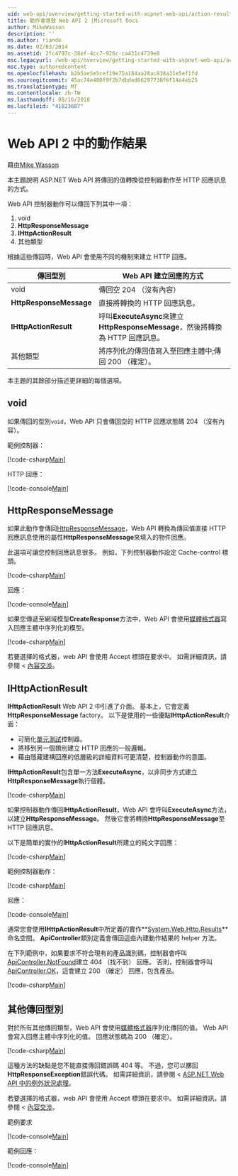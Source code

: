 ```yaml
---
uid: web-api/overview/getting-started-with-aspnet-web-api/action-results
title: 動作會導致 Web API 2 |Microsoft Docs
author: MikeWasson
description: ''
ms.author: riande
ms.date: 02/03/2014
ms.assetid: 2fc4797c-38ef-4cc7-926c-ca431c4739e8
msc.legacyurl: /web-api/overview/getting-started-with-aspnet-web-api/action-results
msc.type: authoredcontent
ms.openlocfilehash: b2b5ae5e5cef19e75a184aa28ac838a31e5ef1fd
ms.sourcegitcommit: 45ac74e400f9f2b7dbded66297730f6f14a4eb25
ms.translationtype: MT
ms.contentlocale: zh-TW
ms.lasthandoff: 08/16/2018
ms.locfileid: "41823687"
---
```

<a name="action-results-in-web-api-2"></a>Web API 2 中的動作結果
====================
藉由[Mike Wasson](https://github.com/MikeWasson)

本主題說明 ASP.NET Web API 將傳回的值轉換從控制器動作至 HTTP 回應訊息的方式。

Web API 控制器動作可以傳回下列其中一項：

1. void
2. **HttpResponseMessage**
3. **IHttpActionResult**
4. 其他類型

根據這些傳回時，Web API 會使用不同的機制來建立 HTTP 回應。

| 傳回型別 | Web API 建立回應的方式 |
| --- | --- |
| void | 傳回空 204 （沒有內容） |
| **HttpResponseMessage** | 直接將轉換的 HTTP 回應訊息。 |
| **IHttpActionResult** | 呼叫**ExecuteAsync**來建立**HttpResponseMessage**，然後將轉換為 HTTP 回應訊息。 |
| 其他類型 | 將序列化的傳回值寫入至回應主體中;傳回 200 （確定）。 |

本主題的其餘部分描述更詳細的每個選項。

## <a name="void"></a>void

如果傳回的型別`void`，Web API 只會傳回空的 HTTP 回應狀態碼 204 （沒有內容）。

範例控制器：

[!code-csharp[Main](action-results/samples/sample1.cs)]

HTTP 回應：

[!code-console[Main](action-results/samples/sample2.cmd)]

## <a name="httpresponsemessage"></a>HttpResponseMessage

如果此動作會傳回[HttpResponseMessage](https://msdn.microsoft.com/library/system.net.http.httpresponsemessage.aspx)，Web API 轉換為傳回值直接 HTTP 回應訊息使用的屬性**HttpResponseMessage**來填入的物件回應。

此選項可讓您控制回應訊息很多。 例如，下列控制器動作設定 Cache-control 標頭。

[!code-csharp[Main](action-results/samples/sample3.cs)]

回應：

[!code-console[Main](action-results/samples/sample4.cmd?highlight=2)]

如果您傳遞至網域模型**CreateResponse**方法中，Web API 會使用[媒體格式器](../formats-and-model-binding/media-formatters.md)寫入回應主體中序列化的模型。

[!code-csharp[Main](action-results/samples/sample5.cs)]

若要選擇的格式器，web API 會使用 Accept 標頭在要求中。 如需詳細資訊，請參閱 <<c0> [ 內容交涉](../formats-and-model-binding/content-negotiation.md)。

## <a name="ihttpactionresult"></a>IHttpActionResult

**IHttpActionResult** Web API 2 中引進了介面。 基本上，它會定義**HttpResponseMessage** factory。 以下是使用的一些優點**IHttpActionResult**介面：

- 可簡化[單元測試](../testing-and-debugging/unit-testing-controllers-in-web-api.md)控制器。
- 將移到另一個類別建立 HTTP 回應的一般邏輯。
- 藉由隱藏建構回應的低層級的詳細資料可更清楚，控制器動作的意圖。

**IHttpActionResult**包含單一方法**ExecuteAsync**，以非同步方式建立**HttpResponseMessage**執行個體。

[!code-csharp[Main](action-results/samples/sample6.cs)]

如果控制器動作傳回**IHttpActionResult**，Web API 會呼叫**ExecuteAsync**方法，以建立**HttpResponseMessage**。 然後它會將轉換**HttpResponseMessage**至 HTTP 回應訊息。

以下是簡單的實作的**IHttpActionResult**所建立的純文字回應：

[!code-csharp[Main](action-results/samples/sample7.cs)]

範例控制器動作：

[!code-csharp[Main](action-results/samples/sample8.cs)]

回應：

[!code-console[Main](action-results/samples/sample9.cmd)]

通常您會使用**IHttpActionResult**中所定義的實作**[System.Web.Http.Results](https://msdn.microsoft.com/library/system.web.http.results.aspx)** 命名空間。 **ApiController**類別定義會傳回這些內建動作結果的 helper 方法。

在下列範例中，如果要求不符合現有的產品識別碼，控制器會呼叫[ApiController.NotFound](https://msdn.microsoft.com/library/system.web.http.apicontroller.notfound.aspx)建立 404 （找不到） 回應。 否則，控制器會呼叫[ApiController.OK](https://msdn.microsoft.com/library/dn314591.aspx)，這會建立 200 （確定） 回應，包含產品。

[!code-csharp[Main](action-results/samples/sample10.cs)]

## <a name="other-return-types"></a>其他傳回型別

對於所有其他傳回類型，Web API 會使用[媒體格式器](../formats-and-model-binding/media-formatters.md)序列化傳回的值。 Web API 會寫入回應主體中序列化的值。 回應狀態碼為 200 （確定）。

[!code-csharp[Main](action-results/samples/sample11.cs)]

這種方法的缺點是您不能直接傳回錯誤碼 404 等。 不過，您可以擲回**HttpResponseException**錯誤代碼。 如需詳細資訊，請參閱 < [ASP.NET Web API 中的例外狀況處理](../error-handling/exception-handling.md)。

若要選擇的格式器，web API 會使用 Accept 標頭在要求中。 如需詳細資訊，請參閱 <<c0> [ 內容交涉](../formats-and-model-binding/content-negotiation.md)。

範例要求

[!code-console[Main](action-results/samples/sample12.cmd)]

範例回應：

[!code-console[Main](action-results/samples/sample13.cmd)]
